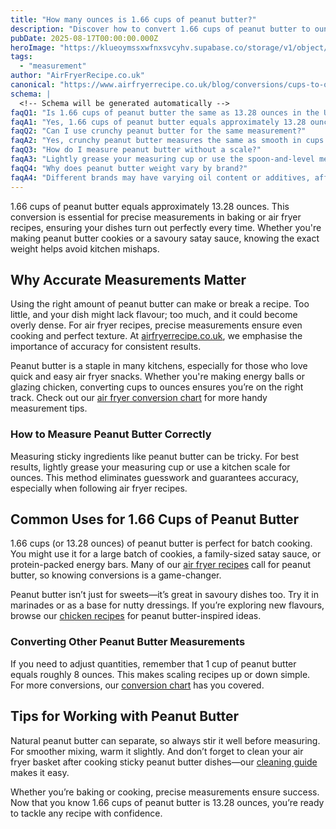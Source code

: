 ```yaml
---
title: "How many ounces is 1.66 cups of peanut butter?"
description: "Discover how to convert 1.66 cups of peanut butter to ounces with our easy guide. Perfect for air fryer recipes and precise baking measurements."
pubDate: 2025-08-17T00:00:00.000Z
heroImage: "https://klueoymssxwfnxsvcyhv.supabase.co/storage/v1/object/public/Shmucket/how-many-ounces-is-1-66-cups-of-peanut-butter.webp"
tags:
  - "measurement"
author: "AirFryerRecipe.co.uk"
canonical: "https://www.airfryerrecipe.co.uk/blog/conversions/cups-to-ounces/how-many-ounces-is-1-66-cups-of-peanut-butter"
schema: |
  <!-- Schema will be generated automatically -->
faqQ1: "Is 1.66 cups of peanut butter the same as 13.28 ounces in the UK?"
faqA1: "Yes, 1.66 cups of peanut butter equals approximately 13.28 ounces in the UK. This conversion is based on the standard measurement where 1 cup of peanut butter is roughly 8 ounces. Always use a kitchen scale for the most accurate results."
faqQ2: "Can I use crunchy peanut butter for the same measurement?"
faqA2: "Yes, crunchy peanut butter measures the same as smooth in cups and ounces. However, the texture may affect the final dish, so choose based on your recipe’s requirements. For air fryer recipes, smooth peanut butter often blends better."
faqQ3: "How do I measure peanut butter without a scale?"
faqA3: "Lightly grease your measuring cup or use the spoon-and-level method for sticky ingredients like peanut butter. For 1.66 cups, fill the cup just below the rim and level it off with a straight edge."
faqQ4: "Why does peanut butter weight vary by brand?"
faqA4: "Different brands may have varying oil content or additives, affecting density. Natural peanut butter tends to be thicker, while commercial brands might be creamier. Always check consistency and adjust measurements if needed."
---
```

<p>1.66 cups of peanut butter equals approximately 13.28 ounces. This conversion is essential for precise measurements in baking or air fryer recipes, ensuring your dishes turn out perfectly every time. Whether you're making peanut butter cookies or a savoury satay sauce, knowing the exact weight helps avoid kitchen mishaps.</p>  

<h2>Why Accurate Measurements Matter</h2>  
<p>Using the right amount of peanut butter can make or break a recipe. Too little, and your dish might lack flavour; too much, and it could become overly dense. For air fryer recipes, precise measurements ensure even cooking and perfect texture. At <a href=https://www.airfryerrecipe.co.uk>airfryerrecipe.co.uk</a>, we emphasise the importance of accuracy for consistent results.</p>  

<p>Peanut butter is a staple in many kitchens, especially for those who love quick and easy air fryer snacks. Whether you're making energy balls or glazing chicken, converting cups to ounces ensures you’re on the right track. Check out our <a href=https://www.airfryerrecipe.co.uk/air-fryer-conversion-chart>air fryer conversion chart</a> for more handy measurement tips.</p>  

<h3>How to Measure Peanut Butter Correctly</h3>  
<p>Measuring sticky ingredients like peanut butter can be tricky. For best results, lightly grease your measuring cup or use a kitchen scale for ounces. This method eliminates guesswork and guarantees accuracy, especially when following air fryer recipes.</p>  

<h2>Common Uses for 1.66 Cups of Peanut Butter</h2>  
<p>1.66 cups (or 13.28 ounces) of peanut butter is perfect for batch cooking. You might use it for a large batch of cookies, a family-sized satay sauce, or protein-packed energy bars. Many of our <a href=https://www.airfryerrecipe.co.uk/recipes>air fryer recipes</a> call for peanut butter, so knowing conversions is a game-changer.</p>  

<p>Peanut butter isn’t just for sweets—it’s great in savoury dishes too. Try it in marinades or as a base for nutty dressings. If you’re exploring new flavours, browse our <a href=https://www.airfryerrecipe.co.uk/recipe-category/chicken>chicken recipes</a> for peanut butter-inspired ideas.</p>  

<h3>Converting Other Peanut Butter Measurements</h3>  
<p>If you need to adjust quantities, remember that 1 cup of peanut butter equals roughly 8 ounces. This makes scaling recipes up or down simple. For more conversions, our <a href=https://www.airfryerrecipe.co.uk/air-fryer-conversion-chart>conversion chart</a> has you covered.</p>  

<h2>Tips for Working with Peanut Butter</h2>  
<p>Natural peanut butter can separate, so always stir it well before measuring. For smoother mixing, warm it slightly. And don’t forget to clean your air fryer basket after cooking sticky peanut butter dishes—our <a href=https://www.airfryerrecipe.co.uk/air-fryer-cleaner>cleaning guide</a> makes it easy.</p>  

<p>Whether you’re baking or cooking, precise measurements ensure success. Now that you know 1.66 cups of peanut butter is 13.28 ounces, you’re ready to tackle any recipe with confidence.</p>
